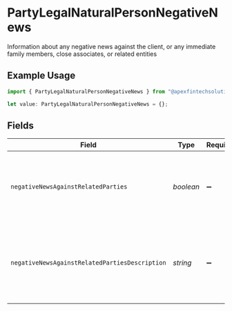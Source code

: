 # PartyLegalNaturalPersonNegativeNews

Information about any negative news against the client, or any immediate family members, close associates, or related entities

## Example Usage

```typescript
import { PartyLegalNaturalPersonNegativeNews } from "@apexfintechsolutions/ascend-sdk/models/components";

let value: PartyLegalNaturalPersonNegativeNews = {};
```

## Fields

| Field                                                                                                                 | Type                                                                                                                  | Required                                                                                                              | Description                                                                                                           | Example                                                                                                               |
| --------------------------------------------------------------------------------------------------------------------- | --------------------------------------------------------------------------------------------------------------------- | --------------------------------------------------------------------------------------------------------------------- | --------------------------------------------------------------------------------------------------------------------- | --------------------------------------------------------------------------------------------------------------------- |
| `negativeNewsAgainstRelatedParties`                                                                                   | *boolean*                                                                                                             | :heavy_minus_sign:                                                                                                    | Indicates whether there is negative news against related parties                                                      | true                                                                                                                  |
| `negativeNewsAgainstRelatedPartiesDescription`                                                                        | *string*                                                                                                              | :heavy_minus_sign:                                                                                                    | Description of the negative news against related parties                                                              | Juan was indicated in numerous publications but not involved with Japan's misappropriation of taxpayer funds in 2013. |